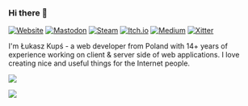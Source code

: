 ### Hi there 👋

[![Website](https://img.shields.io/badge/www-lukaszkups.net-ecbd29?style=flat-square)](https://lukaszkups.net)
[![Mastodon](https://img.shields.io/badge/Mastodon-lukaszkups-5e54eb?logo=mastodon&logoColor=ffffff&style=flat-square)](https://mastodon.social/@lukaszkups)
[![Steam](https://img.shields.io/badge/Steam-lukaszkups.net-black?style=flat-square)](https://store.steampowered.com/search/?publisher=lukaszkups.net)
[![Itch.io](https://img.shields.io/badge/itch.io-lukaszkups-fa5c5c?style=flat-square)](https://lukaszkups.itch.io)
[![Medium](https://img.shields.io/badge/Medium-@89bits-34aa47?style=flat-square)](https://medium.com/@89bits)
[![Xitter](https://img.shields.io/badge/xitter-lukaszkups-blue?logo=x&logoColor=ffffff&style=flat-square)](https://twitter.com/lukaszkups)

I'm Łukasz Kupś - a web developer from Poland with 14+ years of experience working on client & server side of web applications.
I love creating nice and useful things for the Internet people.

![](https://github-readme-stats.vercel.app/api?username=lukaszkups&hide_border=false&include_all_commits=true&count_private=true&show_icons=true&title_color=ecbd29&icon_color=ecbd29)<br/>

![](https://komarev.com/ghpvc/?username=lukaszkups&color=green)
